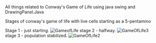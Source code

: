 All things related to Conway's Game of Life using java swing and DrawingPanel.Java




Stages of conway's game of life with live cells starting as a 5-pentamino


Stage 1 - just starting.
![GameofLife](https://github.com/user-attachments/assets/665bc257-0fbe-475b-a5c0-13d21f16331e)
stage 2 - halfway.
![GameOfLife3](https://github.com/user-attachments/assets/a691bd07-b522-47a2-a607-6a2d5f675030)
stage 3 - population stabilized. 
![GameOfLife2](https://github.com/user-attachments/assets/c598436c-26e5-46e2-bc8c-6985c62aff0a)
